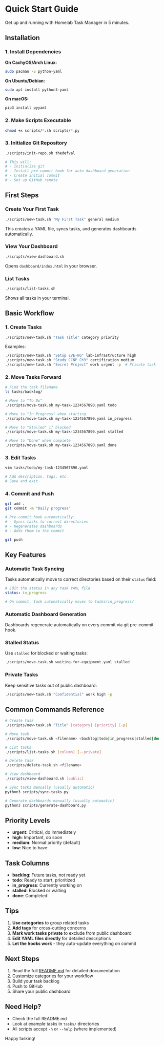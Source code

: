 # Quick Start Guide

Get up and running with Homelab Task Manager in 5 minutes.

## Installation

### 1. Install Dependencies

**On CachyOS/Arch Linux:**
```bash
sudo pacman -S python-yaml
```

**On Ubuntu/Debian:**
```bash
sudo apt install python3-yaml
```

**On macOS:**
```bash
pip3 install pyyaml
```

### 2. Make Scripts Executable

```bash
chmod +x scripts/*.sh scripts/*.py
```

### 3. Initialize Git Repository

```bash
./scripts/init-repo.sh thedefval

# This will:
# - Initialize git
# - Install pre-commit hook for auto-dashboard generation
# - Create initial commit
# - Set up GitHub remote
```

## First Steps

### Create Your First Task

```bash
./scripts/new-task.sh "My First Task" general medium
```

This creates a YAML file, syncs tasks, and generates dashboards automatically.

### View Your Dashboard

```bash
./scripts/view-dashboard.sh
```

Opens `dashboard/index.html` in your browser.

### List Tasks

```bash
./scripts/list-tasks.sh
```

Shows all tasks in your terminal.

## Basic Workflow

### 1. Create Tasks

```bash
./scripts/new-task.sh "Task Title" category priority
```

Examples:
```bash
./scripts/new-task.sh "Setup EVE-NG" lab-infrastructure high
./scripts/new-task.sh "Study CCNP Ch3" certification medium
./scripts/new-task.sh "Secret Project" work urgent -p  # Private task
```

### 2. Move Tasks Forward

```bash
# Find the task filename
ls tasks/backlog/

# Move to "To Do"
./scripts/move-task.sh my-task-1234567890.yaml todo

# Move to "In Progress" when starting
./scripts/move-task.sh my-task-1234567890.yaml in_progress

# Move to "Stalled" if blocked
./scripts/move-task.sh my-task-1234567890.yaml stalled

# Move to "Done" when complete
./scripts/move-task.sh my-task-1234567890.yaml done
```

### 3. Edit Tasks

```bash
vim tasks/todo/my-task-1234567890.yaml

# Add description, tags, etc.
# Save and exit
```

### 4. Commit and Push

```bash
git add .
git commit -m "Daily progress"

# Pre-commit hook automatically:
# - Syncs tasks to correct directories
# - Regenerates dashboards
# - Adds them to the commit

git push
```

## Key Features

### Automatic Task Syncing

Tasks automatically move to correct directories based on their `status` field:

```yaml
# Edit the status in any task YAML file
status: in_progress

# On commit, task automatically moves to tasks/in_progress/
```

### Automatic Dashboard Generation

Dashboards regenerate automatically on every commit via git pre-commit hook.

### Stalled Status

Use `stalled` for blocked or waiting tasks:

```bash
./scripts/move-task.sh waiting-for-equipment.yaml stalled
```

### Private Tasks

Keep sensitive tasks out of public dashboard:

```bash
./scripts/new-task.sh "Confidential" work high -p
```

## Common Commands Reference

```bash
# Create task
./scripts/new-task.sh "Title" [category] [priority] [-p]

# Move task
./scripts/move-task.sh <filename> <backlog|todo|in_progress|stalled|done>

# List tasks
./scripts/list-tasks.sh [column] [--private]

# Delete task
./scripts/delete-task.sh <filename>

# View dashboard
./scripts/view-dashboard.sh [public]

# Sync tasks manually (usually automatic)
python3 scripts/sync-tasks.py

# Generate dashboards manually (usually automatic)
python3 scripts/generate-dashboard.py
```

## Priority Levels

- **urgent**: Critical, do immediately
- **high**: Important, do soon
- **medium**: Normal priority (default)
- **low**: Nice to have

## Task Columns

- **backlog**: Future tasks, not ready yet
- **todo**: Ready to start, prioritized
- **in_progress**: Currently working on
- **stalled**: Blocked or waiting
- **done**: Completed

## Tips

1. **Use categories** to group related tasks
2. **Add tags** for cross-cutting concerns
3. **Mark work tasks private** to exclude from public dashboard
4. **Edit YAML files directly** for detailed descriptions
5. **Let the hooks work** - they auto-update everything on commit

## Next Steps

1. Read the full [README.md](../README.md) for detailed documentation
2. Customize categories for your workflow
3. Build your task backlog
4. Push to GitHub
5. Share your public dashboard

## Need Help?

- Check the full README.md
- Look at example tasks in `tasks/` directories
- All scripts accept `-h` or `--help` (where implemented)

Happy tasking!

